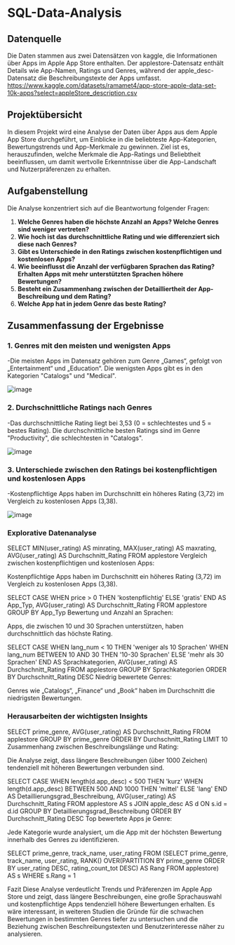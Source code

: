 # SQL-Data-Analysis
## Datenquelle 
Die Daten stammen aus zwei Datensätzen von kaggle, die Informationen über Apps im Apple App Store enthalten. Der applestore-Datensatz enthält Details wie App-Namen, Ratings und Genres, während der apple_desc-Datensatz die Beschreibungstexte der Apps umfasst. https://www.kaggle.com/datasets/ramamet4/app-store-apple-data-set-10k-apps?select=appleStore_description.csv
## Projektübersicht 

In diesem Projekt wird eine Analyse der Daten über Apps aus dem Apple App Store durchgeführt, um Einblicke in die beliebteste App-Kategorien, Bewertungstrends und App-Merkmale zu gewinnen. Ziel ist es, herauszufinden, welche Merkmale die App-Ratings und Beliebtheit beeinflussen, um damit wertvolle Erkenntnisse über die App-Landschaft und Nutzerpräferenzen zu erhalten.

## Aufgabenstellung 

Die Analyse konzentriert sich auf die Beantwortung folgender Fragen:

1. **Welche Genres haben die höchste Anzahl an Apps? Welche Genres sind weniger vertreten?**
2. **Wie hoch ist das durchschnittliche Rating und wie differenziert sich diese nach Genres?**
3. **Gibt es Unterschiede in den Ratings zwischen kostenpflichtigen und kostenlosen Apps?**
4. **Wie beeinflusst die Anzahl der verfügbaren Sprachen das Rating? Erhalten Apps mit mehr unterstützten Sprachen höhere Bewertungen?**
5. **Besteht ein Zusammenhang zwischen der Detailliertheit der App-Beschreibung und dem Rating?**
6. **Welche App hat in jedem Genre das beste Rating?**

## Zusammenfassung der Ergebnisse

### 1. **Genres mit den meisten und wenigsten Apps**
   -Die meisten Apps im Datensatz gehören zum Genre „Games“, gefolgt von „Entertainment“ und „Education“. Die wenigsten Apps gibt es in den Kategorien "Catalogs" und "Medical".

![image](https://github.com/user-attachments/assets/d4ef6357-0491-422d-b0ff-3dc151dd2934)

### 2. **Durchschnittliche  Ratings nach Genres**
   -Das durchschnittliche Rating liegt bei 3,53 (0 = schlechtestes und 5 = bestes Rating). Die durchschnittliche besten Ratings sind im Genre "Productivity", die schlechtesten in "Catalogs". 

![image](https://github.com/user-attachments/assets/324806f4-1f9c-422a-b008-0910933212e4)

### 3. **Unterschiede zwischen den Ratings bei kostenpflichtigen und kostenlosen Apps**
   -Kostenpflichtige Apps haben im Durchschnitt ein höheres Rating (3,72) im Vergleich zu kostenlosen Apps (3,38). 

![image](https://github.com/user-attachments/assets/dca67661-09a6-4229-b326-82f670aa06b5)

### Explorative Datenanalyse

SELECT MIN(user_rating) AS minrating, MAX(user_rating) AS maxrating, AVG(user_rating) AS Durchschnitt_Rating
FROM applestore
Vergleich zwischen kostenpflichtigen und kostenlosen Apps:

Kostenpflichtige Apps haben im Durchschnitt ein höheres Rating (3,72) im Vergleich zu kostenlosen Apps (3,38).


SELECT CASE WHEN price > 0 THEN 'kostenpflichtig' ELSE 'gratis' END AS App_Typ,
       AVG(user_rating) AS Durchschnitt_Rating
FROM applestore
GROUP BY App_Typ
Bewertung und Anzahl an Sprachen:

Apps, die zwischen 10 und 30 Sprachen unterstützen, haben durchschnittlich das höchste Rating.


SELECT CASE WHEN lang_num < 10 THEN 'weniger als 10 Sprachen'
            WHEN lang_num BETWEEN 10 AND 30 THEN '10-30 Sprachen'
            ELSE 'mehr als 30 Sprachen' END AS Sprachkategorien,
       AVG(user_rating) AS Durchschnitt_Rating
FROM applestore
GROUP BY Sprachkategorien
ORDER BY Durchschnitt_Rating DESC
Niedrig bewertete Genres:

Genres wie „Catalogs“, „Finance“ und „Book“ haben im Durchschnitt die niedrigsten Bewertungen.

### Herausarbeiten der wichtigsten Insights

SELECT prime_genre, AVG(user_rating) AS Durchschnitt_Rating
FROM applestore
GROUP BY prime_genre
ORDER BY Durchschnitt_Rating
LIMIT 10
Zusammenhang zwischen Beschreibungslänge und Rating:

Die Analyse zeigt, dass längere Beschreibungen (über 1000 Zeichen) tendenziell mit höheren Bewertungen verbunden sind.


SELECT CASE WHEN length(d.app_desc) < 500 THEN 'kurz'
            WHEN length(d.app_desc) BETWEEN 500 AND 1000 THEN 'mittel'
            ELSE 'lang' END AS Detaillierungsgrad_Beschreibung,
       AVG(user_rating) AS Durchschnitt_Rating 
FROM applestore AS s
JOIN apple_desc AS d ON s.id = d.id
GROUP BY Detaillierungsgrad_Beschreibung
ORDER BY Durchschnitt_Rating DESC
Top bewertete Apps je Genre:

Jede Kategorie wurde analysiert, um die App mit der höchsten Bewertung innerhalb des Genres zu identifizieren.


SELECT prime_genre, track_name, user_rating
FROM (SELECT prime_genre, track_name, user_rating,
             RANK() OVER(PARTITION BY prime_genre ORDER BY user_rating DESC, rating_count_tot DESC) AS Rang
      FROM applestore) AS s
WHERE s.Rang = 1



Fazit Diese Analyse verdeutlicht Trends und Präferenzen im Apple App Store und zeigt, dass längere Beschreibungen, eine große Sprachauswahl und kostenpflichtige Apps tendenziell höhere Bewertungen erhalten. Es wäre interessant, in weiteren Studien die Gründe für die schwachen Bewertungen in bestimmten Genres tiefer zu untersuchen und die Beziehung zwischen Beschreibungstexten und Benutzerinteresse näher zu analysieren.
